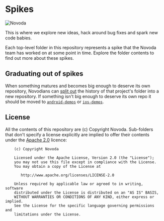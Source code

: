 # Spikes

![Novoda](https://blog.novoda.com/content/images/2016/11/novoda-logo-transparent-1.png)

This is where we explore new ideas, hack around bug fixes and spark new code babies.

Each top-level folder in this repository represents a spike that the Novoda team has worked on at some point in time. Explore the folder contents to find out more about these spikes.

## Graduating out of spikes
When something matures and becomes big enough to deserve its own repository, Novodians can [split out](https://help.github.com/articles/splitting-a-subpath-out-into-a-new-repository/) the history of that project's folder into a new repository. If something isn't big enough to deserve its own repo it should be moved to [`android-demos`](https://github.com/novoda/android-demos) or [`ios-demos`](https://github.com/novoda/ios-demos).

## License

All the contents of this repository are (c) Copyright Novoda. Sub-folders that don't specify a license explicitly are implied to offer their contents under the [Apache 2.0](https://apache.org/licenses/LICENSE-2.0) licence:

```
    (c) Copyright Novoda

    Licensed under the Apache License, Version 2.0 (the "License");
    you may not use this file except in compliance with the License.
    You may obtain a copy of the License at

       http://www.apache.org/licenses/LICENSE-2.0

    Unless required by applicable law or agreed to in writing, software
    distributed under the License is distributed on an "AS IS" BASIS,
    WITHOUT WARRANTIES OR CONDITIONS OF ANY KIND, either express or implied.
    See the License for the specific language governing permissions and
    limitations under the License.
```
